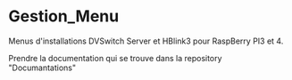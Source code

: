 # Gestion_Menu
Menus d'installations DVSwitch Server et HBlink3 pour RaspBerry PI3 et 4.

Prendre la documentation qui se trouve dans la repository "Documantations"
